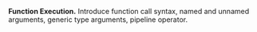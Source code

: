 **Function Execution.** Introduce function call syntax, named and unnamed arguments, generic type arguments, pipeline operator.
